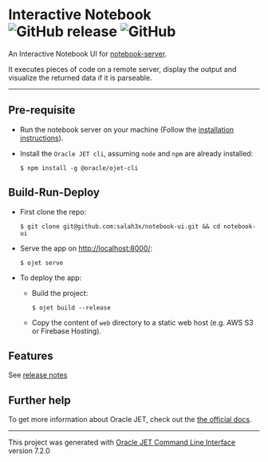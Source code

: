 # Interactive Notebook ![GitHub release](https://img.shields.io/github/release/salah3x/notebook-ui.svg?color=%23f441be) ![GitHub](https://img.shields.io/github/license/salah3x/notebook-ui.svg?color=%232196F3)

An Interactive Notebook UI for [notebook-server](https://github.com/salah3x/notebook-server).

It executes pieces of code on a remote server, display the output and visualize the returned data if it is parseable.

---

## Pre-requisite

- Run the notebook server on your machine (Follow the [installation instructions](https://github.com/salah3x/notebook-server#installation)).
- Install the `Oracle JET cli`, assuming `node` and `npm` are already installed:

  `$ npm install -g @oracle/ojet-cli`

## Build-Run-Deploy

- First clone the repo:

  `$ git clone git@github.com:salah3x/notebook-ui.git && cd notebook-ui`

- Serve the app on [http://localhost:8000/](http://localhost:8000/):

  `$ ojet serve`

- To deploy the app:

  - Build the project:

    `$ ojet build --release`

  - Copy the content of `web` directory to a static web host (e.g. AWS S3 or Firebase Hosting).

## Features

See [release notes](https://github.com/salah3x/notebook-ui/releases)

## Further help

To get more information about Oracle JET, check out the [the official docs](http://www.oraclejet.org).

---

This project was generated with [Oracle JET Command Line Interface](https://github.com/oracle/oraclejet) version 7.2.0
